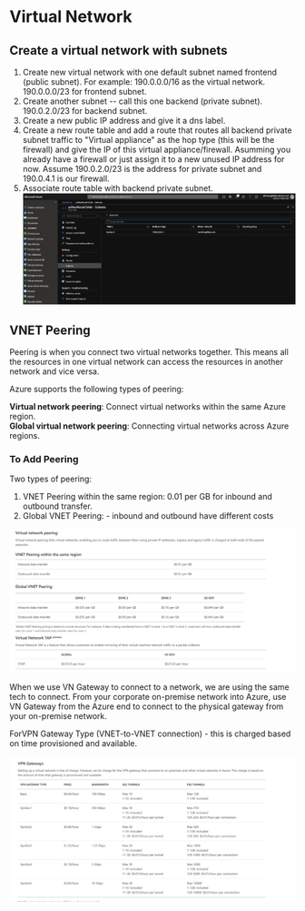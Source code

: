 # Virtual Network


## Create a virtual network with subnets
1. Create new virtual network with one default subnet named frontend (public subnet).  For example: 190.0.0.0/16 as the virtual network.  190.0.0.0/23 for frontend subnet. 
2. Create another subnet -- call this one backend (private subnet).  190.0.2.0/23 for backend subnet.
3. Create a new public IP address and give it a dns label.  
4. Create a new route table and add a route that routes all backend private subnet traffic to "Virtual appliance" as the hop type (this will be the firewall) and give the IP of this virtual appliance/firewall.  Asumming you already have a firewall or just assign it to a new unused IP address for now.  Assume 190.0.2.0/23 is the address for private subnet and 190.0.4.1 is our firewall.    
5. Associate route table with backend private subnet.     
![backend subnet](images/backend-subnet.png) 

## VNET Peering
Peering is when you connect two virtual networks together. This means all the resources in one virtual network can access the resources in another network and vice versa.

Azure supports the following types of peering:    

**Virtual network peering**: Connect virtual networks within the same Azure region.  
**Global virtual network peering**: Connecting virtual networks across Azure regions.      
### To Add Peering 

Two types of peering:  
1. VNET Peering within the same region: 0.01 per GB for inbound and outbound transfer.  
2. Global VNET Peering:
		- inbound and outbound have different costs    
		
![peering](images/peering.png)

When we use VN Gateway to connect to a network, we are using the same tech to connect.  From your corporate on-premise network into Azure, use VN Gateway from the Azure end to connect to the physical gateway from your on-premise network.   

ForVPN Gateway Type (VNET-to-VNET connection) - this is charged based on time provisioned and available.    

![vpn-gateway](images/vpn-gateway.png)  



